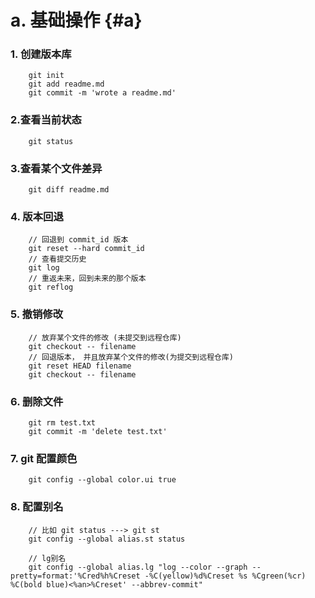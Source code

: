 # a. 基础操作  {#a}

### 1. 创建版本库


```
    git init
    git add readme.md
    git commit -m 'wrote a readme.md'
```

### 2.查看当前状态


```
    git status
```


### 3.查看某个文件差异


```
    git diff readme.md
```


### 4. 版本回退


```
    // 回退到 commit_id 版本
    git reset --hard commit_id
    // 查看提交历史
    git log
    // 重返未来，回到未来的那个版本
    git reflog
```

### 5. 撤销修改

```
    // 放弃某个文件的修改 (未提交到远程仓库)
    git checkout -- filename
    // 回退版本， 并且放弃某个文件的修改(为提交到远程仓库)
    git reset HEAD filename
    git checkout -- filename
```

### 6. 删除文件

```
    git rm test.txt
    git commit -m 'delete test.txt'
```

### 7. git 配置颜色

```
    git config --global color.ui true
```

### 8. 配置别名

```
    // 比如 git status ---> git st
    git config --global alias.st status
    
    // lg别名
    git config --global alias.lg "log --color --graph --pretty=format:'%Cred%h%Creset -%C(yellow)%d%Creset %s %Cgreen(%cr) %C(bold blue)<%an>%Creset' --abbrev-commit"
```

